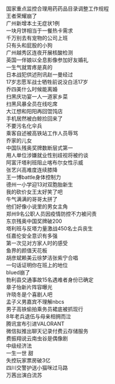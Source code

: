 国家重点监控合理用药药品目录调整工作规程  
王者荣耀崩了  
广州新增本土无症状1例  
一块月饼相当于一餐热卡需求  
千万别去有宠物的公司上班  
只有头和屁股的小狗  
广州越秀区连夜开展核酸检测  
英国一伴娘以全息影像参加好友婚礼  
一生气就胃疼是真的  
日本战犯供述刑讯赵一曼经过  
17岁志愿军战士牺牲前说没白活17岁  
乔四美什么时候能离婚  
扫黑庆功宴一人一道家乡菜  
扫黑风暴全员在线吃席  
大江想和阳阳再回馄饨店  
手机居然被白鲸捡回来了  
不要污名化伞兵  
乘客自述被高铁站工作人员辱骂  
乔家的儿女  
中国队残奥奖牌数断层式第一  
用人单位涉嫌就业性别歧视将被约谈  
阿富汗塔利班阻止喀布尔女性示威  
张艺兴高难度连续膝降  
王一博battle身体控制力  
德州一小学迎13对双胞胎新生  
我的砍价女王太好笑了吧  
牛气满满的哥哥太拼了  
他们好像小说里的男女主角  
郑州9名公职人员因疫情防控不力被问责  
东京残奥中国奖牌破200  
塔利班与反塔力量激战450名士兵丧生  
任嘉伦安全意识有多强  
第一次见对方家人时的感受  
鱼界的颜值天花板  
胡彦斌赖美云徐梦洁张紫宁合唱  
一句话证明你在班上的地位  
blued崩了  
勃利县交通事故15名遇难者身份已确定  
章子怡新片阵容曝光  
许晓冬是个喜剧人吧  
孟子义男嘉宾不理解nbcs  
男子高铁偷拍乘务员裙底被抓现行  
8年老兵退伍与母亲相拥而泣  
腾讯宣布引进VALORANT  
微信拟推出聊天记录付费云存储服务  
费振翔说云南虫谷是偶像剧  
中级经济法  
一生一世 甜  
失控玩家票房破3亿  
四川交警护送小猫咪过马路  
万茜出演白流苏  
